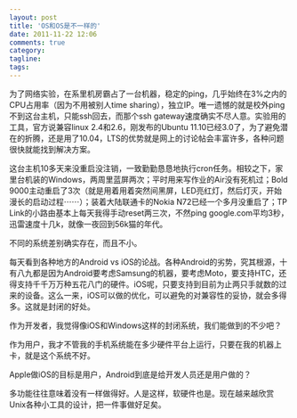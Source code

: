 ```yaml
---
layout: post
title: 'OS和OS是不一样的'
date: 2011-11-22 12:06
comments: true
category: 
tagline: 
tags:
---
```

    

为了网络实验，在系里机房霸占了一台机器，稳定的ping，几乎始终在3%之内的CPU占用率（因为不用被别人time sharing），独立IP。唯一遗憾的就是校外ping不到这台主机，只能ssh回去，而那个ssh gateway速度确实不尽人意。实验用的工具，官方说兼容linux 2.4和2.6，刚发布的Ubuntu 11.10已经3.0了，为了避免潜在的折腾，还是用了10.04，LTS的优势就是网上的讨论帖会丰富许多，各种问题很快就能找到解决方案。

这台主机10多天来没重启没注销，一致勤勤恳恳地执行cron任务。相较之下，家里台机装的Windows，两周里蓝屏两次；平时用来写作业的Air没有死机过；Bold 9000主动重启了3次（就是用着用着突然间黑屏，LED亮红灯，然后灯灭，开始漫长的启动过程⋯⋯）；装着大陆联通卡的Nokia N72已经一个多月没重启了；TP Link的小路由基本上每天我得手动reset两三次，不然ping google.com平均3秒，迅雷速度十几k，就像一夜回到56k猫的年代。

不同的系统差别确实存在，而且不小。

每天看到各种地方的Android vs iOS的论战。各种Android的劣势，究其根源，十有八九都是因为Android要考虑Samsung的机器，要考虑Moto，要支持HTC，还得支持千千万万种五花八门的硬件。iOS呢，只要支持到目前为止两只手就数的过来的设备。这么一来，iOS可以做的优化，可以避免的对兼容性的妥协，就会多得多。这就是封闭的好处。

作为开发者，我觉得像iOS和Windows这样的封闭系统，我们能做到的不少吧？

作为用户，我才不管我的手机系统能在多少硬件平台上运行，只要在我的机器上卡，就是这个系统不好。

Apple做iOS的目标是用户，Android到底是给开发人员还是用户做的？

多功能往往意味着没有一样做得好。人是这样，软硬件也是。现在越来越欣赏Unix各种小工具的设计，把一件事做好足矣。
